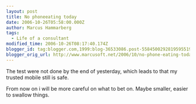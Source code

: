 ```yaml
---
layout: post
title: No phoneeating today
date: 2006-10-26T05:58:00.000Z
author: Marcus Hammarberg
tags:
  - Life of a consultant
modified_time: 2006-10-26T08:17:40.174Z
blogger_id: tag:blogger.com,1999:blog-36533086.post-5584500292819595519
blogger_orig_url: http://www.marcusoft.net/2006/10/no-phone-eating-today.html
---
```



The test
were not done by the end of yesterday, which leads to that my trusted
mobile still is safe.

From now on i will be more careful on what to bet on. Maybe smaller,
easier to swallow things.
